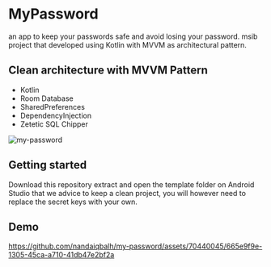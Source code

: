 # MyPassword
an app to keep your passwords safe and avoid losing your password. msib project that developed using Kotlin with MVVM as architectural pattern.

## Clean architecture with MVVM Pattern
- Kotlin
- Room Database
- SharedPreferences
- DependencyInjection
- Zetetic SQL Chipper

![my-password](https://github.com/nandaiqbalh/my-password/assets/70440045/07e59fbb-3105-4dfa-a9b0-609e448265f5)

## Getting started
Download this repository extract and open the template folder on Android Studio
that we advice to keep a clean project, you will however need to replace the secret keys with your own.

## Demo
https://github.com/nandaiqbalh/my-password/assets/70440045/665e9f9e-1305-45ca-a710-41db47e2bf2a

